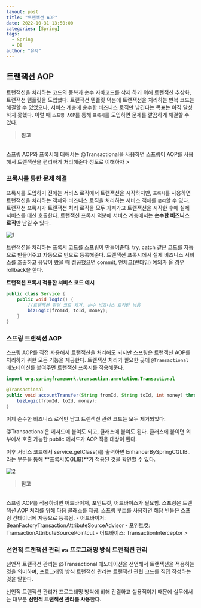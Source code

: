 ```yaml
---
layout: post
title: "트랜잭션 AOP"
date: 2022-10-31 13:50:00
categories: [Spring]
tags:
  - Spring
  - DB
author: "유자"
---
```


## 트랜잭션 AOP

트랜잭션을 처리하는 코드의 중복과 순수 자바코드를 삭제 하기 위해 트랜잭션 추상화, 트랜잭션 템플릿을 도입했다. 트랜잭션 템플릿 덕분에 트랜잭션을 처리하는 반복 코드는 해결할 수 있었으나, 서비스 계층에 순수한 비즈니스 로직만 남긴다는 목표는 아직 달성하지 못했다. 이럴 때 `스프링 AOP`를 통해 `프록시`를 도입하면 문제를 깔끔하게 해결할 수 있다.

> **참고**
<br>
스프링 AOP와 프록시에 대해서는 @Transactional을 사용하면 스프링이 AOP를 사용해서 트랜잭션을 편리하게 처리해준다 정도로 이해하자
> 

### 프록시를 통한 문제 해결

프록시를 도입하기 전에는 서비스 로직에서 트랜잭션을 시작하지만, `프록시`를 사용하면 트랜잭션을 처리하는 객체와 비즈니스 로직을 처리하는 서비스 객체를 `분리`할 수 있다. 트랜잭션 프록시가 트랜잭션 처리 로직을 모두 가져가고 트랜잭션을 시작한 후에 실제 서비스를 대신 호출한다. 트랜잭션 프록시 덕분에 서비스 계층에서는 **순수한 비즈니스 로직**만 남길 수 있다.

![1](https://user-images.githubusercontent.com/79130276/198932686-44ee6e8a-aebc-44ea-a0b2-8d83bace2f55.png)

트랜잭션을 처리하는 프록시 코드를 스프링이 만들어준다. try, catch 같은 코드를 자동으로 만들어주고 자동으로 빈으로 등록해준다. 트랜잭션 프록시에서 실제 비즈니스 서비스를 호출하고 응답이 왔을 때 성공했으면 commit, 언체크(런타임) 예외가 올 경우 rollback을 한다.

**트랜잭션 프록시 적용한 서비스 코드 예시**

```java
public class Service {
    public void logic() {
        //트랜잭션 관련 코드 제거, 순수 비즈니스 로직만 남음
        bizLogic(fromId, toId, money);
    }
}
```

### 스프링 트랜잭션 AOP

스프링 AOP를 직접 사용해서 트랜잭션을 처리해도 되지만 스프링은 트랜잭션 AOP를 처리하기 위한 모든 기능을 제공한다. 트랜잭션 처리가 필요한 곳에 `@Transactional` 애노테이션를 붙여주면 트랜잭션 프록시를 적용해준다.

```java
import org.springframework.transaction.annotation.Transactional

@Transactional
public void accountTransfer(String fromId, String toId, int money) throws SQLException {
    bizLogic(fromId, toId, money);
}
```

이제 순수한 비즈니스 로직만 남고 트랜잭션 관련 코드는 모두 제거되었다.

@Transactional은 메서드에 붙여도 되고, 클래스에 붙여도 된다. 클래스에 붙이면 외부에서 호출 가능한 public 메서드가 AOP 적용 대상이 된다.

이후 서비스 코드에서 service.getClass()를 출력하면 EnhancerBySpringCGLIB.. 라는 부분을 통해 **프록시(CGLIB)**가 적용된 것을 확인할 수 있다.

![2](https://user-images.githubusercontent.com/79130276/198932688-a65210f3-c442-4cd9-8dbb-ac2e85dc935e.png)

> **참고**
<br>
스프링 AOP를 적용하려면 어드바이저, 포인트컷, 어드바이스가 필요함. 스프링은 트랜잭션 AOP 처리를 위해 다음 클래스를 제공. 스프링 부트를 사용하면 해당 빈들은 스프링 컨테이너에 자동으로 등록됨.
- 어드바이저: BeanFactoryTransactionAttributeSourceAdvisor
- 포인트컷: TransactionAttributeSourcePointcut
- 어드바이스: TransactionInterceptor
> 

### 선언적 트랜잭션 관리 vs 프로그래밍 방식 트랜잭션 관리

선언적 트랜잭션 관리는 @Transactional 애노테이션을 선언해서 트랜잭션을 적용하는 것을 의미하며, 프로그래밍 방식 트랜잭션 관리는 트랜잭션 관련 코드를 직접 작성하는 것을 말한다.

선언적 트랜잭션 관리가 프로그래밍 방식에 비해 간결하고 실용적이기 때문에 실무에서는 대부분 **선언적 트랜잭션 관리를 사용**한다.